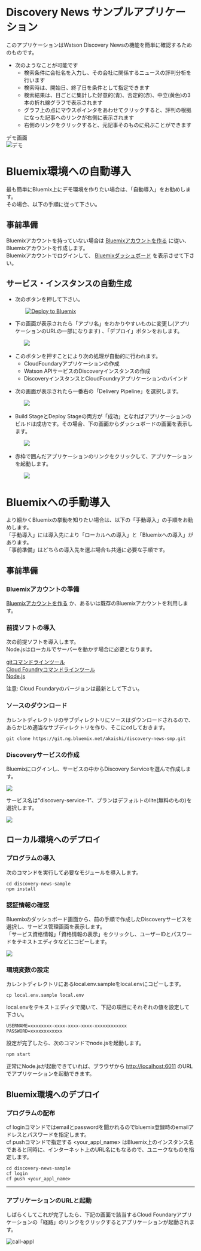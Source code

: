 # Discovery News サンプルアプリケーション
このアプリケーションはWatson Discovery Newsの機能を簡単に確認するためのものです。  

* 次のようなことが可能です
    * 検索条件に会社名を入力し、その会社に関係するニュースの評判分析を行います
    * 検索時は、開始日、終了日を条件として指定できます
    * 検索結果は、日ごとに集計した好意的(青)、否定的(赤)、中立(黄色)の3本の折れ線グラフで表示されます
    * グラフ上の点にマウスポインタをあわせてクリックすると、評判の根拠になった記事へのリンクが右側に表示されます
    * 右側のリンクをクリックすると、元記事そのものに飛ぶことができます

デモ画面  
![デモ](readme_images/news-demo.gif)

# Bluemix環境への自動導入
最も簡単にBluemix上にデモ環境を作りたい場合は、「自動導入」をお勧めします。  
その場合、以下の手順に従って下さい。 

## 事前準備
Bluemixアカウントを持っていない場合は [Bluemixアカウントを作る][sign_up] に従い、Bluemixアカウントを作成します。  
Bluemixアカウントでログインして、 [Bluemixダッシュボード][bluemix_dashboard] を表示させて下さい。

## サービス・インスタンスの自動生成
  
- 次のボタンを押して下さい。

&nbsp;&nbsp;&nbsp;&nbsp;&nbsp;&nbsp;&nbsp;&nbsp;&nbsp;&nbsp;&nbsp;&nbsp; [![Deploy to Bluemix](https://bluemix.net/deploy/button.png)](https://bluemix.net/deploy?repository=https://git.ng.bluemix.net/akaishi/discovery-news-smp)


- 下の画面が表示されたら「アプリ名」をわかりやすいものに変更し(アプリケーションのURLの一部になります) 、「デプロイ」ボタンをおします。

&nbsp;&nbsp;&nbsp;&nbsp;&nbsp;&nbsp;&nbsp;&nbsp;&nbsp;&nbsp;&nbsp;&nbsp;![](readme_images/deploy-news1.png)


* このボタンを押すことにより次の処理が自動的に行われます。
  - CloudFoundaryアプリケーションの作成
  - Watson APIサービスのDiscoveryインスタンスの作成
  - DiscoveryインスタンスとCloudFoundryアプリケーションのバインド
- 次の画面が表示されたら一番右の「Delivery Pipeline」を選択します。

&nbsp;&nbsp;&nbsp;&nbsp;&nbsp;&nbsp;&nbsp;&nbsp;&nbsp;&nbsp;&nbsp;&nbsp;![](readme_images/deploy-news2.png)

- Build StageとDeploy Stageの両方が「成功」となればアプリケーションのビルドは成功です。その場合、下の画面からダッシュボードの画面を表示します。

&nbsp;&nbsp;&nbsp;&nbsp;&nbsp;&nbsp;&nbsp;&nbsp;&nbsp;&nbsp;&nbsp;&nbsp;![](readme_images/deploy-news3.png)

- 赤枠で囲んだアプリケーションのリンクをクリックして、アプリケーションを起動します。  

&nbsp;&nbsp;&nbsp;&nbsp;&nbsp;&nbsp;&nbsp;&nbsp;&nbsp;&nbsp;&nbsp;&nbsp;![](readme_images/call-appl.png)


# Bluemixへの手動導入
より細かくBluemixの挙動を知りたい場合は、以下の「手動導入」の手順をお勧めします。  
「手動導入」には導入先により「ローカルへの導入」と「Bluemixへの導入」があります。  
「事前準備」はどちらの導入先を選ぶ場合も共通に必要な手順です。  

## 事前準備

### Bluemixアカウントの準備

[Bluemixアカウントを作る][sign_up] か、あるいは既存のBluemixアカウントを利用します。
### 前提ソフトの導入
次の前提ソフトを導入します。  
Node.jsはローカルでサーバーを動かす場合に必要となります。 

[gitコマンドラインツール][git]  
[Cloud Foundryコマンドラインツール][cloud_foundry]  
[Node.js][node_js] 
  
注意: Cloud Foundaryのバージョンは最新として下さい。 


### ソースのダウンロード
カレントディレクトリのサブディレクトリにソースはダウンロードされるので、あらかじめ適当なサブディレクトリを作り、そこにcdしておきます。
  

```
git clone https://git.ng.bluemix.net/akaishi/discovery-news-smp.git
```

### Discoveryサービスの作成
Bluemixにログインし、サービスの中からDiscovery Serviceを選んで作成します。  
  
![](readme_images/crt-discovery-step1.png)  
  
  
サービス名は"discovery-service-1"、プランはデフォルトのlite(無料のもの)を選択します。  

    
![](readme_images/crt-discovery-step2.png)  

## ローカル環境へのデプロイ

### プログラムの導入

次のコマンドを実行して必要なモジュールを導入します。

```
cd discovery-news-sample
npm install
```

### 認証情報の確認

Bluemixのダッシュボード画面から、前の手順で作成したDiscoveryサービスを選択し、サービス管理画面を表示します。  
「サービス資格情報」「資格情報の表示」をクリックし、ユーザーIDとパスワードをテキストエディタなどにコピーします。 
  
![](readme_images/discovery-info.png)  

### 環境変数の設定

カレントディレクトリにあるlocal.env.sampleをlocal.envにコピーします。  
  
```
cp local.env.sample local.env
```
  
local.envをテキストエディタで開いて、下記の項目にそれぞれの値を設定して下さい。
    

```          
USERNAME=xxxxxxxx-xxxx-xxxx-xxxx-xxxxxxxxxxxx
PASSWORD=xxxxxxxxxxxx
```          
設定が完了したら、次のコマンドでnode.jsを起動します。
  
```
npm start
```

正常にNode.jsが起動できていれば、ブラウザから [http://localhost:6011][local_url] のURLでアプリケーションを起動できます。


## Bluemix環境へのデプロイ
### プログラムの配布

cf loginコマンドではemailとpasswordを聞かれるのでbluemix登録時のemailアドレスとパスワードを指定します。   
cf pushコマンドで指定する \<your\_appl\_name\> はBluemix上のインスタンス名であると同時に、インターネット上のURL名にもなるので、ユニークなものを指定します。  

```
cd discovery-news-sample
cf login
cf push <your_appl_name>
```
  
----------------------------
  
### アプリケーションのURLと起動
しばらくしてこれが完了したら、下記の画面で該当するCloud Foundaryアプリケーションの「経路」のリンクをクリックするとアプリケーションが起動されます。  


![call-appl](readme_images/dashboard.png)

[node_js]: https://nodejs.org/#download
[cloud_foundry]: https://github.com/cloudfoundry/cli#downloads
[git]: https://git-scm.com/downloads
[sign_up]: https://bluemix.net/registration
[local_url]: http://localhost:6011
[bluemix_dashboard]: https://console.bluemix.net/dashboard/

